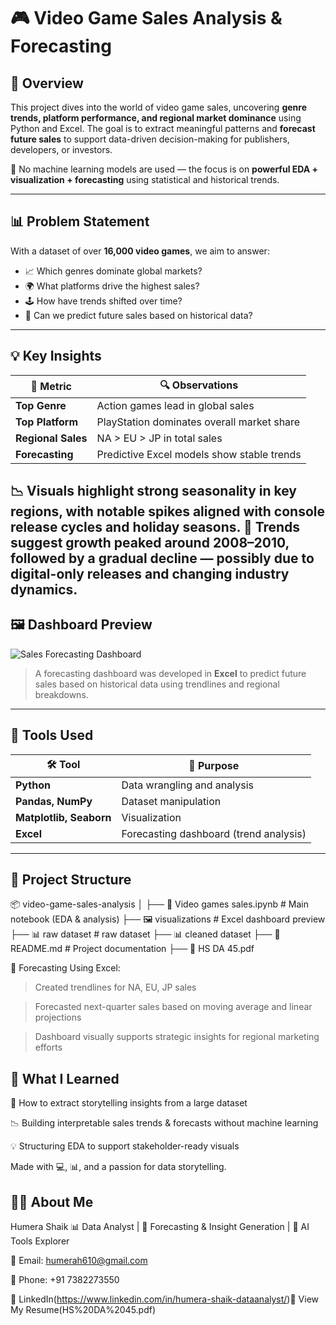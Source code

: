 # 🎮 Video Game Sales Analysis & Forecasting

## 📌 Overview

This project dives into the world of video game sales, uncovering **genre trends, platform performance, and regional market dominance** using Python and Excel. The goal is to extract meaningful patterns and **forecast future sales** to support data-driven decision-making for publishers, developers, or investors.

🧠 No machine learning models are used — the focus is on **powerful EDA + visualization + forecasting** using statistical and historical trends.

---

## 📊 Problem Statement

With a dataset of over **16,000 video games**, we aim to answer:
- 📈 Which genres dominate global markets?
- 🌍 What platforms drive the highest sales?
- 🕹️ How have trends shifted over time?
- 🔮 Can we predict future sales based on historical data?

---

## 💡 Key Insights

| 🎯 Metric            | 🔍 Observations                                |
|---------------------|------------------------------------------------|
| **Top Genre**       | Action games lead in global sales              |
| **Top Platform**    | PlayStation dominates overall market share     |
| **Regional Sales**  | NA > EU > JP in total sales                    |
| **Forecasting**     | Predictive Excel models show stable trends     |

📉 Visuals highlight strong seasonality in key regions, with notable spikes aligned with **console release cycles** and **holiday seasons**.
📌 Trends suggest growth peaked around 2008–2010, followed by a gradual decline — possibly due to digital-only releases and changing industry dynamics.
---

## 🖼️ Dashboard Preview

![Sales Forecasting Dashboard](Screenshot.png)

> A forecasting dashboard was developed in **Excel** to predict future sales based on historical data using trendlines and regional breakdowns.

---

## 🧰 Tools Used

| 🛠️ Tool       | 💼 Purpose                         |
|---------------|-------------------------------------|
| **Python**     | Data wrangling and analysis        |
| **Pandas, NumPy** | Dataset manipulation              |
| **Matplotlib, Seaborn** | Visualization                |
| **Excel**       | Forecasting dashboard (trend analysis) |

---

## 📂 Project Structure

📦 video-game-sales-analysis
│
├── 📘 Video games sales.ipynb # Main notebook (EDA & analysis)
├── 🖼️ visualizations # Excel dashboard preview
├── 📊 raw dataset # raw dataset
├── 📊 cleaned dataset
├── 📄 README.md # Project documentation
├── 📄 HS DA 45.pdf

🔮 Forecasting
Using Excel:

> Created trendlines for NA, EU, JP sales

> Forecasted next-quarter sales based on moving average and linear projections

> Dashboard visually supports strategic insights for regional marketing efforts

## 🧠 What I Learned

📌 How to extract storytelling insights from a large dataset

📉 Building interpretable sales trends & forecasts without machine learning

💡 Structuring EDA to support stakeholder-ready visuals


Made with 💻, 📊, and a passion for data storytelling.


## 👩‍💻 About Me
Humera Shaik
📊 Data Analyst | 🎯 Forecasting & Insight Generation | 🤖 AI Tools Explorer

📧 Email: humerah610@gmail.com

📱 Phone: +91 7382273550

🔗 LinkedIn(https://www.linkedin.com/in/humera-shaik-dataanalyst/)📄 View My Resume(HS%20DA%2045.pdf)


